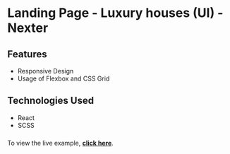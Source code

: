 # Landing Page - Luxury houses (UI) - Nexter

## Features

- Responsive Design
- Usage of Flexbox and CSS Grid

## Technologies Used

- React
- SCSS

###

To view the live example, **[click here](https://nexter-go.netlify.app/)**.
